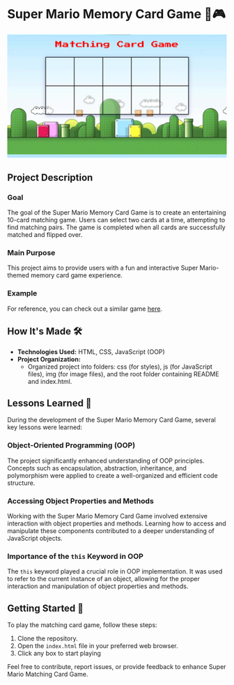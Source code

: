 # Super Mario Memory Card Game 🍄🎮

![Game Preview](img/project.png)

## Project Description

### Goal
The goal of the Super Mario Memory Card Game is to create an entertaining 10-card matching game. Users can select two cards at a time, attempting to find matching pairs. The game is completed when all cards are successfully matched and flipped over.

### Main Purpose
This project aims to provide users with a fun and interactive Super Mario-themed memory card game experience.

### Example
For reference, you can check out a similar game [here](http://www.fruit-burst.co.uk/fun-and-games/pairs-game).

## How It's Made 🛠️

- **Technologies Used:** HTML, CSS, JavaScript (OOP)
- **Project Organization:**
  - Organized project into folders: css (for styles), js (for JavaScript files), img (for image files), and the root folder containing README and index.html.

## Lessons Learned 🧠

During the development of the Super Mario Memory Card Game, several key lessons were learned:

### Object-Oriented Programming (OOP)
The project significantly enhanced understanding of OOP principles. Concepts such as encapsulation, abstraction, inheritance, and polymorphism were applied to create a well-organized and efficient code structure.

### Accessing Object Properties and Methods
Working with the Super Mario Memory Card Game involved extensive interaction with object properties and methods. Learning how to access and manipulate these components contributed to a deeper understanding of JavaScript objects.

### Importance of the `this` Keyword in OOP
The `this` keyword played a crucial role in OOP implementation. It was used to refer to the current instance of an object, allowing for the proper interaction and manipulation of object properties and methods.

## Getting Started 🚀

To play the matching card game, follow these steps:

1. Clone the repository.
2. Open the `index.html` file in your preferred web browser.
3. Click any box to start playing

Feel free to contribute, report issues, or provide feedback to enhance Super Mario Matching Card Game.
